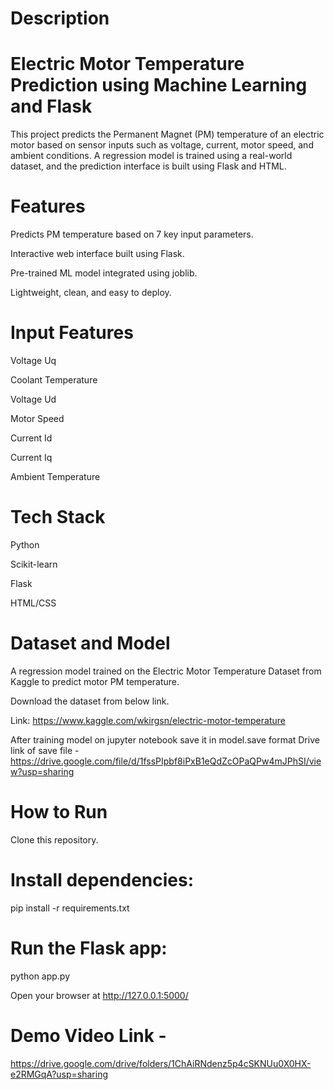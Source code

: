# Description

# Electric Motor Temperature Prediction using Machine Learning and Flask
This project predicts the Permanent Magnet (PM) temperature of an electric motor based on sensor inputs such as voltage, current, motor speed, and ambient conditions. A regression model is trained using a real-world dataset, and the prediction interface is built using Flask and HTML.

# Features
Predicts PM temperature based on 7 key input parameters.

Interactive web interface built using Flask.

Pre-trained ML model integrated using joblib.

Lightweight, clean, and easy to deploy.

# Input Features
Voltage Uq

Coolant Temperature

Voltage Ud

Motor Speed

Current Id

Current Iq

Ambient Temperature

# Tech Stack
Python

Scikit-learn

Flask

HTML/CSS

# Dataset and Model

A regression model trained on the Electric Motor Temperature Dataset from Kaggle to predict motor PM temperature.

Download the dataset from below link.

Link: https://www.kaggle.com/wkirgsn/electric-motor-temperature

After training model on jupyter notebook save it in model.save format
Drive link of save file - https://drive.google.com/file/d/1fssPIpbf8iPxB1eQdZcOPaQPw4mJPhSI/view?usp=sharing

# How to Run
Clone this repository.

# Install dependencies:

pip install -r requirements.txt


# Run the Flask app:

python app.py

Open your browser at http://127.0.0.1:5000/

# Demo Video Link - 
https://drive.google.com/drive/folders/1ChAiRNdenz5p4cSKNUu0X0HX-e2RMGqA?usp=sharing

